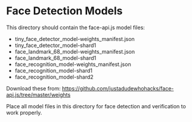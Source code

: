 # Face Detection Models

This directory should contain the face-api.js model files:

- tiny_face_detector_model-weights_manifest.json
- tiny_face_detector_model-shard1
- face_landmark_68_model-weights_manifest.json
- face_landmark_68_model-shard1
- face_recognition_model-weights_manifest.json
- face_recognition_model-shard1
- face_recognition_model-shard2

Download these from: https://github.com/justadudewhohacks/face-api.js/tree/master/weights

Place all model files in this directory for face detection and verification to work properly.
